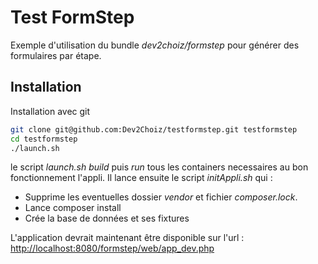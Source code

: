 # Test FormStep

Exemple d'utilisation du bundle _dev2choiz/formstep_ pour générer des formulaires par étape.

## Installation

Installation avec git

```bash
git clone git@github.com:Dev2Choiz/testformstep.git testformstep
cd testformstep
./launch.sh
```

le script *launch.sh* *build* puis *run* tous les containers necessaires
au bon fonctionnement l'appli.
Il lance ensuite le script *initAppli.sh* qui :
- Supprime les eventuelles dossier *vendor* et fichier *composer.lock*.
- Lance composer install 
- Crée la base de données et ses fixtures
 
L'application devrait maintenant être disponible sur l'url :
[http://localhost:8080/formstep/web/app_dev.php](http://localhost:8080/formstep/web/app_dev.php)
